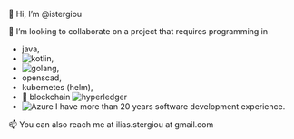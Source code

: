 👋 Hi, I’m @istergiou

👯 I’m looking to collaborate on a project that requires programming in 
- java,
- ![kotlin](https://img.shields.io/badge/Kotlin-0095D5?&style=for-the-badge&logo=kotlin&logoColor=white),
- ![golang](https://img.shields.io/badge/Go-00ADD8?style=for-the-badge&logo=go&logoColor=white),
- openscad,
- kubernetes (helm), 
- 🔗 blockchain ![hyperledger](https://img.shields.io/badge/hyperledger-2F3134?style=for-the-badge&logo=hyperledger&logoColor=white)
- ![Azure](https://img.shields.io/badge/Azure_DevOps-0078D7?style=for-the-badge&logo=azure-devops&logoColor=white)
I have more than 20 years software development experience.

📫 You can also reach me at ilias.stergiou at gmail.com

<!--
**istergiou/istergiou** is a ✨ _special_ ✨ repository because its `README.md` (this file) appears on your GitHub profile.

Here are some ideas to get you started:

- 🔭 I’m currently working on ...
- 🌱 I’m currently learning ...
- 👯 I’m looking to collaborate on ...
- 🤔 I’m looking for help with ...
- 💬 Ask me about ...
- 📫 How to reach me: ...
- 😄 Pronouns: ...
- ⚡ Fun fact: ...
-->
